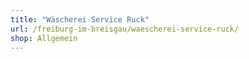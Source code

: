 ```yaml
---
title: "Wäscherei Service Ruck"
url: /freiburg-im-breisgau/waescherei-service-ruck/
shop: Allgemein
---
```

